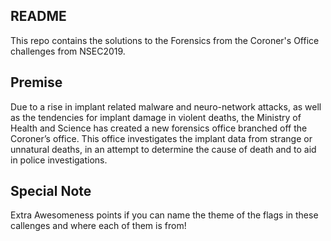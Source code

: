 ## README

This repo contains the solutions to the Forensics from the Coroner's Office challenges from NSEC2019.

## Premise

Due to a rise in implant related malware and neuro-network attacks, as well as the tendencies for implant damage in violent
deaths, the Ministry of Health and Science has created a new forensics office branched off the Coroner’s office. This
office investigates the implant data from strange or unnatural deaths, in an attempt to determine the cause of death and
to aid in police investigations.

## Special Note

Extra Awesomeness points if you can name the theme of the flags in these callenges and where each of them is from! 
